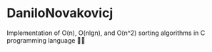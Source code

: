 # DaniloNovakovicj
Implementation of O(n), O(nlgn), and O(n^2) sorting algorithms in C programming language 🚴‍♂️
